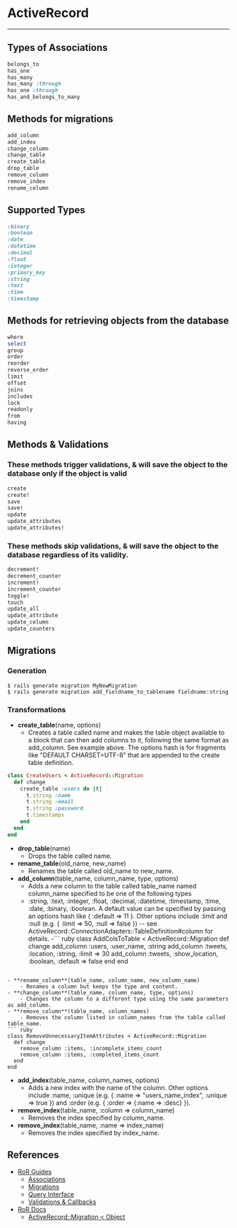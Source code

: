 # ActiveRecord
---

## Types of Associations

``` ruby
belongs_to
has_one
has_many
has_many :through
has_one :through
has_and_belongs_to_many
```

## Methods for migrations

``` ruby
add_column
add_index
change_column
change_table
create_table
drop_table
remove_column
remove_index
rename_column
```

## Supported Types

``` ruby
:binary
:boolean
:date
:datetime
:decimal
:float
:integer
:primary_key
:string
:text
:time
:timestamp
```

## Methods for retrieving objects from the database

``` ruby
where
select
group
order
reorder
reverse_order
limit
offset
joins
includes
lock
readonly
from
having
```

## Methods & Validations

### These methods trigger validations, & will save the object to the database **only if the object is valid**

``` ruby
create
create!
save
save!
update
update_attributes
update_attributes!
```

### These methods skip validations, & will save the object to the database **regardless** of its validity.

``` ruby
decrement!
decrement_counter
increment!
increment_counter
toggle!
touch
update_all
update_attribute
update_column
update_counters
```

## Migrations

### Generation

```
$ rails generate migration MyNewMigration
$ rails generate migration add_fieldname_to_tablename fieldname:string
```

### Transformations

- **create_table**(name, options)
    - Creates a table called name and makes the table object available to a block that can then add columns to it, following the same format as add_column. See example above. The options hash is for fragments like "DEFAULT CHARSET=UTF-8" that are appended to the create table definition.

``` ruby
class CreateUsers < ActiveRecord::Migration
  def change
    create_table :users do |t|
      t.string :name
      t.string :email
      t.string :password
      t.timestamps
    end
  end
end
```

- **drop_table**(name)
    - Drops the table called name.
- **rename_table**(old_name, new_name)
    - Renames the table called old_name to new_name.
- **add_column**(table_name, column_name, type, options)
    - Adds a new column to the table called table_name named column_name specified to be one of the following types
    - :string, :text, :integer, :float, :decimal, :datetime, :timestamp, :time, :date, :binary, :boolean. A default value can be specified by passing an options hash like { :default => 11 }. Other options include :limit and :null (e.g. { :limit => 50, :null => false }) -- see ActiveRecord::ConnectionAdapters::TableDefinition#column for details.
        -``` ruby
class AddColsToTable < ActiveRecord::Migration
  def change
    add_column :users, :user_name, :string
    add_column :tweets, :location, :string, :limit => 30
    add_column :tweets, :show_location, :boolean, :default => false
  end
end
```

- **rename_column**(table_name, column_name, new_column_name)
    - Renames a column but keeps the type and content.
- **change_column**(table_name, column_name, type, options)
    - Changes the column to a different type using the same parameters as add_column.
- **remove_column**(table_name, column_names)
    - Removes the column listed in column_names from the table called table_name.
``` ruby
class RemoveUnnecessaryItemAttributes < ActiveRecord::Migration
  def change
    remove_column :items, :incomplete_items_count
    remove_column :items, :completed_items_count
  end
end
```
- **add_index**(table_name, column_names, options)
    - Adds a new index with the name of the column. Other options include :name, :unique (e.g. { :name => "users_name_index", :unique => true }) and :order (e.g. { :order => {:name => :desc} }</tt>).
- **remove_index**(table_name, :column => column_name)
    - Removes the index specified by column_name.
- **remove_index**(table_name, :name => index_name)
    - Removes the index specified by index_name.



## References
- [RoR Guides](http://guides.rubyonrails.org/)
    - [Associations](http://guides.rubyonrails.org/association_basics.html)
    - [Migrations](http://guides.rubyonrails.org/migrations.html)
    - [Query Interface](http://guides.rubyonrails.org/active_record_querying.html)
    - [Validations & Callbacks](http://guides.rubyonrails.org/active_record_validations_callbacks.html)
- [RoR Docs](http://api.rubyonrails.org/)
    - [ActiveRecord::Migration < Object](http://api.rubyonrails.org/classes/ActiveRecord/Migration.html)
